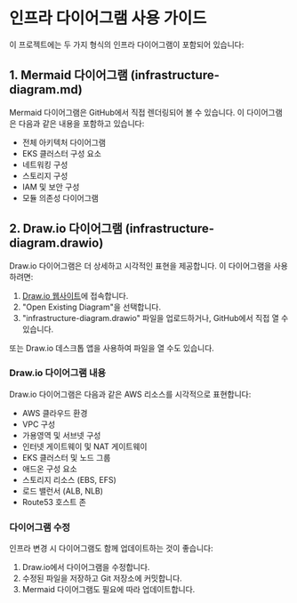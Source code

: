 # 인프라 다이어그램 사용 가이드

이 프로젝트에는 두 가지 형식의 인프라 다이어그램이 포함되어 있습니다:

## 1. Mermaid 다이어그램 (infrastructure-diagram.md)

Mermaid 다이어그램은 GitHub에서 직접 렌더링되어 볼 수 있습니다. 이 다이어그램은 다음과 같은 내용을 포함하고 있습니다:
- 전체 아키텍처 다이어그램
- EKS 클러스터 구성 요소
- 네트워킹 구성
- 스토리지 구성
- IAM 및 보안 구성
- 모듈 의존성 다이어그램

## 2. Draw.io 다이어그램 (infrastructure-diagram.drawio)

Draw.io 다이어그램은 더 상세하고 시각적인 표현을 제공합니다. 이 다이어그램을 사용하려면:

1. [Draw.io 웹사이트](https://app.diagrams.net/)에 접속합니다.
2. "Open Existing Diagram"을 선택합니다.
3. "infrastructure-diagram.drawio" 파일을 업로드하거나, GitHub에서 직접 열 수 있습니다.

또는 Draw.io 데스크톱 앱을 사용하여 파일을 열 수도 있습니다.

### Draw.io 다이어그램 내용

Draw.io 다이어그램은 다음과 같은 AWS 리소스를 시각적으로 표현합니다:
- AWS 클라우드 환경
- VPC 구성
- 가용영역 및 서브넷 구성
- 인터넷 게이트웨이 및 NAT 게이트웨이
- EKS 클러스터 및 노드 그룹
- 애드온 구성 요소
- 스토리지 리소스 (EBS, EFS)
- 로드 밸런서 (ALB, NLB)
- Route53 호스트 존

### 다이어그램 수정

인프라 변경 시 다이어그램도 함께 업데이트하는 것이 좋습니다:

1. Draw.io에서 다이어그램을 수정합니다.
2. 수정된 파일을 저장하고 Git 저장소에 커밋합니다.
3. Mermaid 다이어그램도 필요에 따라 업데이트합니다.